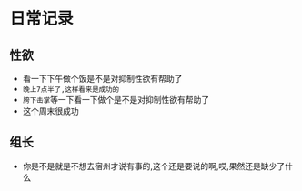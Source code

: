 # 日常记录

## 性欲
- 看一下下午做个饭是不是对抑制性欲有帮助了
- `晚上7点半了,这样看来是成功的`
- `胯下击掌`等一下看一下做个是不是对抑制性欲有帮助了
- 这个周末很成功

## 组长
- 你是不是就是不想去宿州才说有事的,这个还是要说的啊,哎,果然还是缺少了什么